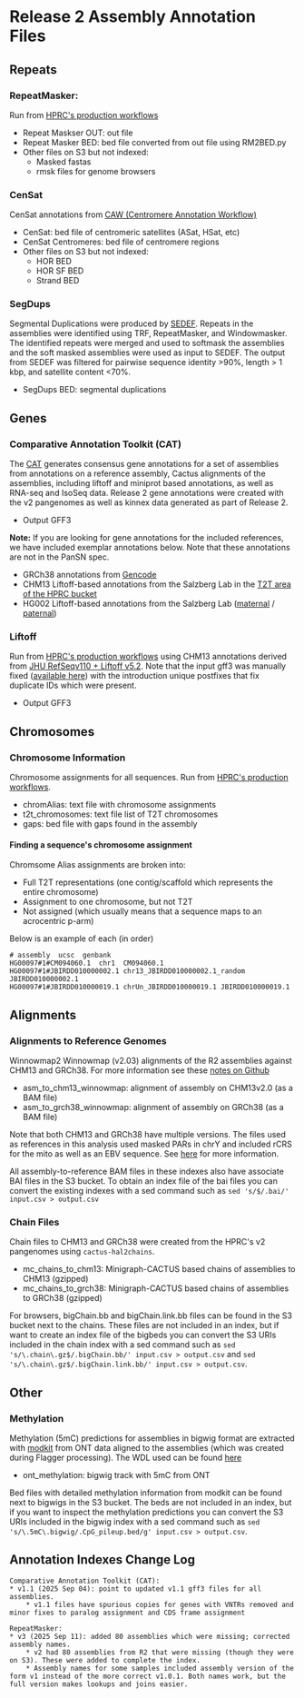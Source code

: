 # Release 2 Assembly Annotation Files
## Repeats

### RepeatMasker: 
Run from [HPRC's production workflows](https://github.com/human-pangenomics/hpp_production_workflows/blob/master/annotation/wdl/workflows/repeat_masker.wdl)
* Repeat Maskser OUT: out file
* Repeat Masker BED: bed file converted from out file using RM2BED.py
* Other files on S3 but not indexed:
  * Masked fastas
  * rmsk files for genome browsers
### CenSat
CenSat annotations from [CAW (Centromere Annotation Workflow)](https://github.com/kmiga/alphaAnnotation/tree/main)
* CenSat: bed file of centromeric satellites (ASat, HSat, etc)
* CenSat Centromeres: bed file of centromere regions
* Other files on S3 but not indexed:
  * HOR BED
  * HOR SF BED
  * Strand BED

### SegDups
Segmental Duplications were produced by [SEDEF](https://github.com/vpc-ccg/sedef). Repeats in the assemblies were identified using TRF, RepeatMasker, and Windowmasker. The identified repeats were merged and used to softmask the assemblies and the soft masked assemblies were used as input to SEDEF. The output from SEDEF was filtered for pairwise sequence identity >90%, length > 1 kbp, and satellite content <70%.

* SegDups BED: segmental duplications


## Genes
### Comparative Annotation Toolkit (CAT)
The [CAT](https://github.com/ph09/CAT2) generates consensus gene annotations for a set of assemblies from annotations on a reference assembly, Cactus alignments of the assemblies, including liftoff and miniprot based annotations, as well as RNA-seq and IsoSeq data. Release 2 gene annotations were created with the v2 pangenomes as well as kinnex data generated as part of Release 2.


* Output GFF3


**Note:** If you are looking for gene annotations for the included references, we have included exemplar annotations below. Note that these annotations are not in the PanSN spec.
* GRCh38 annotations from [Gencode](https://ftp.ebi.ac.uk/pub/databases/gencode/Gencode_human/release_48/gencode.v48.annotation.gff3.gz)
* CHM13 Liftoff-based annotations from the Salzberg Lab in the [T2T area of the HPRC bucket](https://s3-us-west-2.amazonaws.com/human-pangenomics/T2T/CHM13/assemblies/annotation/chm13v2.0_RefSeq_Liftoff_v5.2.gff3.gz)
* HG002 Liftoff-based annotations from the Salzberg Lab ([maternal](ftp://ftp.ccb.jhu.edu/pub/data/hg002-q100/v0.5/hg002.v1.1.loff.v0.5.mat.gff.gz) / [paternal](ftp://ftp.ccb.jhu.edu/pub/data/hg002-q100/v0.5/hg002.v1.1.loff.v0.5.pat.gff.gz))



### Liftoff
Run from [HPRC's production workflows](https://github.com/human-pangenomics/hpp_production_workflows/blob/master/annotation/wdl/tasks/liftoff.wdl) using CHM13 annotations derived from [JHU RefSeqv110 + Liftoff v5.2](https://s3-us-west-2.amazonaws.com/human-pangenomics/T2T/CHM13/assemblies/annotation/chm13v2.0_RefSeq_Liftoff_v5.2.gff3.gz). Note that the input gff3 was manually fixed ([available here](https://public.gi.ucsc.edu/~pnhebbar/chm13v2.0_RefSeq_Liftoff_v5.1.gff3)) with the introduction unique postfixes that fix duplicate IDs which were present.

* Output GFF3

## Chromosomes
### Chromosome Information
Chromosome assignments for all sequences. Run from [HPRC's production workflows](https://github.com/human-pangenomics/hpp_production_workflows/blob/master/annotation/wdl/tasks/assign_chromosomes.wdl).

* chromAlias: text file with chromosome assignments
* t2t_chromosomes: text file list of T2T chromosomes
* gaps: bed file with gaps found in the assembly

#### Finding a sequence's chromosome assignment

Chromsome Alias assignments are broken into:
* Full T2T representations (one contig/scaffold which represents the entire chromosome)
* Assignment to one chromosome, but not T2T
* Not assigned (which usually means that a sequence maps to an acrocentric p-arm)

Below is an example of each (in order)

```
# assembly  ucsc  genbank
HG00097#1#CM094060.1  chr1  CM094060.1
HG00097#1#JBIRDD010000002.1 chr13_JBIRDD010000002.1_random  JBIRDD010000002.1
HG00097#1#JBIRDD010000019.1 chrUn_JBIRDD010000019.1 JBIRDD010000019.1
```

## Alignments

### Alignments to Reference Genomes
Winnowmap2 Winnowmap (v2.03) alignments of the R2 assemblies against CHM13 and GRCh38. For more information see these [notes on Github](https://github.com/wwliao/hprc_release2_variant_calling/tree/main)

* asm_to_chm13_winnowmap: alignment of assembly on CHM13v2.0 (as a BAM file)
* asm_to_grch38_winnowmap: alignment of assembly on GRCh38 (as a BAM file)

Note that both CHM13 and GRCh38 have multiple versions. The files used as references in this analysis used masked PARs in chrY and included rCRS for the mito as well as an EBV sequence. See [here](https://github.com/wwliao/hprc_release2_variant_calling/tree/main?tab=readme-ov-file#reference-genomes) for more information. 

All assembly-to-reference BAM files in these indexes also have associate BAI files in the S3 bucket. To obtain an index file of the bai files you can convert the existing indexes with a sed command such as `sed 's/$/.bai/' input.csv > output.csv` 


### Chain Files
Chain files to CHM13 and GRCh38 were created from the HPRC's v2 pangenomes using `cactus-hal2chains`. 


* mc_chains_to_chm13: Minigraph-CACTUS based chains of assemblies to CHM13 (gzipped)
* mc_chains_to_grch38: Minigraph-CACTUS based chains of assemblies to GRCh38 (gzipped)

For browsers, bigChain.bb and bigChain.link.bb files can be found in the S3 bucket next to the chains. These files are not included in an index, but if want to create an index file of the bigbeds you can convert the S3 URIs included in the chain index with a sed command such as `sed 's/\.chain\.gz$/.bigChain.bb/' input.csv > output.csv` and `sed 's/\.chain\.gz$/.bigChain.link.bb/' input.csv > output.csv`.

## Other
### Methylation
Methylation (5mC) predictions for assemblies in bigwig format are extracted with [modkit](https://github.com/nanoporetech/modkit) from ONT data aligned to the assemblies (which was created during Flagger processing). The WDL used can be found [here](https://github.com/human-pangenomics/hpp_production_workflows/blob/master/annotation/wdl/tasks/modkit_pileup.wdl) 

* ont_methylation: bigwig track with 5mC from ONT

Bed files with detailed methylation information from modkit can be found next to bigwigs in the S3 bucket. The beds are not included in an index, but if you want to inspect the methylation predictions you can convert the S3 URIs included in the bigwig index with a sed command such as `sed 's/\.5mC\.bigwig/.CpG_pileup.bed/g' input.csv > output.csv`.


## Annotation Indexes Change Log

```
Comparative Annotation Toolkit (CAT):
* v1.1 (2025 Sep 04): point to updated v1.1 gff3 files for all assemblies.
    * v1.1 files have spurious copies for genes with VNTRs removed and minor fixes to paralog assignment and CDS frame assignment 

RepeatMasker:
* v3 (2025 Sep 11): added 80 assemblies which were missing; corrected assembly names.
    * v2 had 80 assemblies from R2 that were missing (though they were on S3). These were added to complete the index.
    * Assembly names for some samples included assembly version of the form v1 instead of the more correct v1.0.1. Both names work, but the full version makes lookups and joins easier.
```
